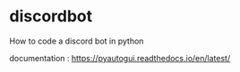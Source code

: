 # discordbot
How to code a discord bot in python

documentation : https://pyautogui.readthedocs.io/en/latest/
